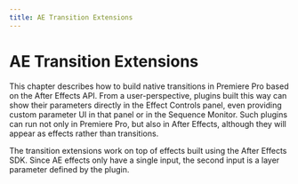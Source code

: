 ```yaml
---
title: AE Transition Extensions
---
```

# AE Transition Extensions

This chapter describes how to build native transitions in Premiere Pro based on the After Effects API. From a user-perspective, plugins built this way can show their parameters directly in the Effect Controls panel, even providing custom parameter UI in that panel or in the Sequence Monitor. Such plugins can run not only in Premiere Pro, but also in After Effects, although they will appear as effects rather than transitions.

The transition extensions work on top of effects built using the After Effects SDK. Since AE effects only have a single input, the second input is a layer parameter defined by the plugin.
